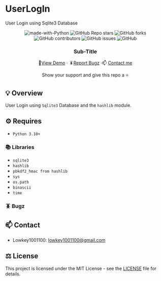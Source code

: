 # UserLogIn
User Login using Sqlite3 Database

<div align="center">  
  
![made-with-Python](https://img.shields.io/badge/Python-800020?&logo=python&logoColor=white&labelColor=black&label=Built%20with&style=for-the-badge)
![GitHub Repo stars](https://img.shields.io/github/stars/lowkey1001100/UserLogIn?style=for-the-badge)
![GitHub forks](https://img.shields.io/github/forks/lowkey1001100/UserLogIn?style=for-the-badge)
![GitHub contributors](https://img.shields.io/github/contributors/lowkey1001100/UserLogIn?color=blue&style=for-the-badge)
![GitHub issues](https://img.shields.io/github/issues-raw/lowkey1001100/UserLogIn?color=yellow&style=for-the-badge)
![GitHub](https://img.shields.io/github/license/lowkey1001100/UserLogIn?style=for-the-badge)
  
  
### Sub-Title  
  
🔎[View Demo](https://github.com/lowkey1001100/UserLogIn/blob/main/test.md#screenshot) · 🪳[Report Bugz](https://github.com/lowkey1001100/UserLogIn/issues) ·📫 [Contact me](mailto:seraph776@gmail.com)  
 
Show your support and give this repo a ⭐ 
  
</div>  

## 💡 Overview
User Login using `Sqlite3` Database and the `hashlib` module.


## ⚙️ Requires

- `Python 3.10+` 

### 📚 Libraries

- `sqlite3`
- `hashlib`
- `pbkdf2_hmac from hashlib`
- `sys`
- `os.path`
- `binascii`
- `time`



### 🪳 Bugz



## 📫 Contact

- Lowkey1001100: lowkey1001100@gmail.com

## ⚖️ License
This project is licensed under the MIT License - see the [LICENSE](https://github.com/lowkey1001100/UserLogIn/blob/main/LICENSE) file for details.

